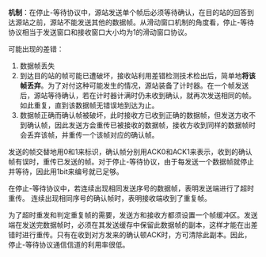 
**机制**：在停止-等待协议中，源站发送单个帧后必须等待确认，在目的站的回答到达源站之前，源站不能发送其他的数据帧。从滑动窗口机制的角度看，停止-等待协议相当于发送窗口和接收窗口大小均为1的滑动窗口协议。

可能出现的差错：
1. 数据帧丢失
2. 到达目的站的帧可能已遭破坏，接收站利用差错检测技术检出后，简单地**将该帧丢弃**。为了对付这种可能发生的情况，源站装备了计时器。在一个帧发送后，源站等待确认，若在计时器计满时仍未收到确认，就再次发送相同的帧。如此重复，直到该数据帧无错误地到达为止。
3. 数据帧正确而确认帧被破坏，此时接收方已收到正确的数据帧，但发送方收不到确认帧，因此发送方会重传已被接收的数据帧，接收方收到同样的数据帧时会丢弃该帧，并重传一个该帧对应的确认帧。

发送的帧交替地用0和1来标识，确认帧分别用ACK0和ACK1来表示，收到的确认帧有误时，重传已发送的帧。对于停止-等待协议，由于每发送一个数据帧就停止并等待，因此用1bit来编号就已足够。

在停止-等待协议中，若连续出现相同发送序号的数据帧，表明发送端进行了超时重传。
连续出现相同序号的确认帧时，表明接收端收到了重复帧。

为了超时重发和判定重复帧的需要，发送方和接收方都须设置一个帧缓冲区。发送端在发送完数据帧时，必须在其发送缓存中保留此数据帧的副本，这样才能在出差错时进行重传。只有在收到对方发来的确认顿ACK时，方可清除此副本。因此，停止-等待协议通信信道的利用率很低。